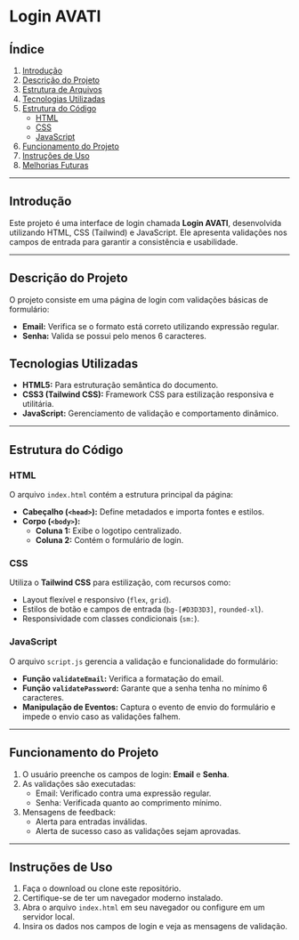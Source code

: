 # Login AVATI

## Índice

1. [Introdução](#introdução)  
2. [Descrição do Projeto](#descrição-do-projeto)  
3. [Estrutura de Arquivos](#estrutura-de-arquivos)  
4. [Tecnologias Utilizadas](#tecnologias-utilizadas)  
5. [Estrutura do Código](#estrutura-do-código)  
   - [HTML](#html)  
   - [CSS](#css)  
   - [JavaScript](#javascript)  
6. [Funcionamento do Projeto](#funcionamento-do-projeto)  
7. [Instruções de Uso](#instruções-de-uso)  
8. [Melhorias Futuras](#melhorias-futuras)  

---

## Introdução

Este projeto é uma interface de login chamada **Login AVATI**, desenvolvida utilizando HTML, CSS (Tailwind) e JavaScript. Ele apresenta validações nos campos de entrada para garantir a consistência e usabilidade.

---

## Descrição do Projeto

O projeto consiste em uma página de login com validações básicas de formulário:
- **Email:** Verifica se o formato está correto utilizando expressão regular.
- **Senha:** Valida se possui pelo menos 6 caracteres.



## Tecnologias Utilizadas

- **HTML5:** Para estruturação semântica do documento.
- **CSS3 (Tailwind CSS):** Framework CSS para estilização responsiva e utilitária.
- **JavaScript:** Gerenciamento de validação e comportamento dinâmico.

---

## Estrutura do Código

### HTML

O arquivo `index.html` contém a estrutura principal da página:
- **Cabeçalho (`<head>`):** Define metadados e importa fontes e estilos.
- **Corpo (`<body>`):**
  - **Coluna 1:** Exibe o logotipo centralizado.
  - **Coluna 2:** Contém o formulário de login.

### CSS

Utiliza o **Tailwind CSS** para estilização, com recursos como:
- Layout flexível e responsivo (`flex`, `grid`).
- Estilos de botão e campos de entrada (`bg-[#D3D3D3]`, `rounded-xl`).
- Responsividade com classes condicionais (`sm:`).

### JavaScript

O arquivo `script.js` gerencia a validação e funcionalidade do formulário:
- **Função `validateEmail`:** Verifica a formatação do email.
- **Função `validatePassword`:** Garante que a senha tenha no mínimo 6 caracteres.
- **Manipulação de Eventos:** Captura o evento de envio do formulário e impede o envio caso as validações falhem.

---

## Funcionamento do Projeto

1. O usuário preenche os campos de login: **Email** e **Senha**.
2. As validações são executadas:
   - Email: Verificado contra uma expressão regular.
   - Senha: Verificada quanto ao comprimento mínimo.
3. Mensagens de feedback:
   - Alerta para entradas inválidas.
   - Alerta de sucesso caso as validações sejam aprovadas.

---

## Instruções de Uso

1. Faça o download ou clone este repositório.  
2. Certifique-se de ter um navegador moderno instalado.  
3. Abra o arquivo `index.html` em seu navegador ou configure em um servidor local.  
4. Insira os dados nos campos de login e veja as mensagens de validação.  